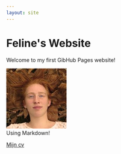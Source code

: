 ```yaml
---
layout: site
---
```

# Feline's Website
Welcome to my first GibHub Pages website!

![Link naar foto](images/profielfoto.jpg)  
Using Markdown!

[Mijn cv](cv.md)

